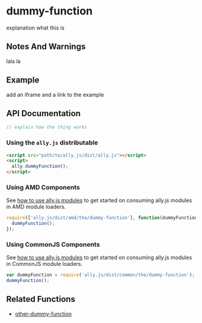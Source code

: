 
# dummy-function

explanation what this is

## Notes And Warnings

lala la

## Example

add an iframe and a link to the example

## API Documentation

```js
// explain how the thing works
```

### Using the `ally.js` distributable

```html
<script src="path/to/ally.js/dist/ally.js"></script>
<script>
  ally.dummyFunction();
</script>
```

### Using AMD Components

See [how to use ally.js modules](using-modules.md) to get started on consuming ally.js modules in AMD module loaders.

```js
require(['ally.js/dist/amd/the/dummy-function'], function(dummyFunction) {
  dummyFunction();
});
```

### Using CommonJS Components

See [how to use ally.js modules](using-modules.md) to get started on consuming ally.js modules in CommonJS module loaders.

```js
var dummyFunction = require('ally.js/dist/common/the/dummy-function');
dummyFunction();
```

## Related Functions

* [other-dummy-function](other-dummy-function.md)

